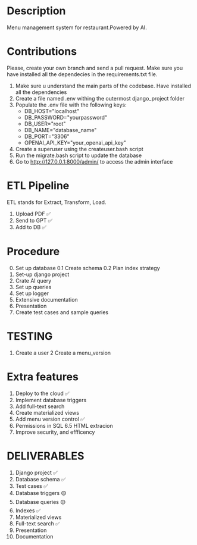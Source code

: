 # Description

Menu management system for restaurant.Powered by AI.

# Contributions

Please, create your own branch and send a pull request. Make sure you have installed all the dependecies in the requirements.txt file.

1. Make sure u understand the main parts of the codebase. Have installed all the dependencies
2. Create a file named .env withing the outermost django_project folder 
3. Populate the .env file with the following keys:
      - DB_HOST="localhost"
      - DB_PASSWORD="yourpassword"
      - DB_USER="root"
      - DB_NAME="database_name"
      - DB_PORT="3306"
      - OPENAI_API_KEY="your_openai_api_key"
4. Create a superuser using the createuser.bash script
5. Run the migrate.bash script to update the database
7. Go to http://127.0.0.1:8000/admin/ to access the admin interface


# ETL Pipeline
ETL stands for Extract, Transform, Load.

1. Upload PDF  ✅
2. Send to GPT ✅
3. Add to DB ✅


# Procedure 
0. Set up database
      0.1 Create schema
      0.2 Plan index strategy
1. Set-up django project
2. Crate AI query 
3. Set up queries 
4. Set up logger
5. Extensive documentation
6. Presentation
7. Create test cases and sample queries  

# TESTING
1. Create a user 
2 Create a menu_version


# Extra features
1. Deploy to the cloud ✅
2. Implement database triggers
3. Add full-text search
4. Create materialized views
5. Add menu version control ✅
6. Permissions in SQL 
6.5 HTML extracion 
8. Improve security, and effficency 

# DELIVERABLES
1. Django project ✅
2. Database schema ✅
3. Test cases ✅
4. Database triggers 🟡
5. Database queries 🟡
6. Indexes ✅
7. Materialized views 
8. Full-text search ✅
9. Presentation 
10. Documentation
